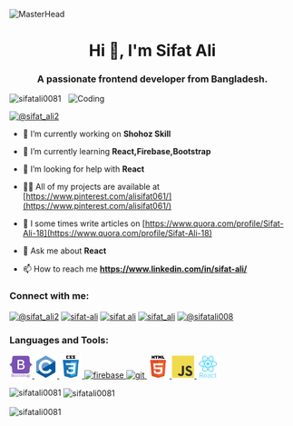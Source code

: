 ![MasterHead](https://media-exp1.licdn.com/dms/image/C5616AQHGPx9s1jHZng/profile-displaybackgroundimage-shrink_350_1400/0/1643567713523?e=1665014400&v=beta&t=BVu6tVBBsMkKBi8GrRrXtbR79pr3z3GfqUgHyt6oX3M)


<h1 align="center">Hi 👋, I'm Sifat Ali</h1>
<h3 align="center">A passionate frontend developer from Bangladesh.</h3>

<img align="right" alt="Coding" width="400" src="https://cdn.dribbble.com/users/1292677/screenshots/6139167/media/5387dc7e035b3efe9d94516044de66a4.gif">
<p align="left"> <img src="https://komarev.com/ghpvc/?username=sifatali0081&label=Profile%20views&color=0e75b6&style=flat" alt="sifatali0081" /> </p>

<p align="left"> <a href="https://twitter.com/@sifat_ali2" target="blank"><img src="https://img.shields.io/twitter/follow/@sifat_ali2?logo=twitter&style=for-the-badge" alt="@sifat_ali2" /></a> </p>

- 🔭 I’m currently working on **Shohoz Skill**

- 🌱 I’m currently learning **React,Firebase,Bootstrap**

- 🤝 I’m looking for help with **React**

- 👨‍💻 All of my projects are available at [https://www.pinterest.com/alisifat061/](https://www.pinterest.com/alisifat061/)

- 📝 I some times write articles on [https://www.quora.com/profile/Sifat-Ali-18](https://www.quora.com/profile/Sifat-Ali-18)

- 💬 Ask me about **React**

- 📫 How to reach me **https://www.linkedin.com/in/sifat-ali/**

<h3 align="left">Connect with me:</h3>
<p align="left">
<a href="https://twitter.com/@sifat_ali2" target="blank"><img align="center" src="https://raw.githubusercontent.com/rahuldkjain/github-profile-readme-generator/master/src/images/icons/Social/twitter.svg" alt="@sifat_ali2" height="30" width="40" /></a>
<a href="https://linkedin.com/in/sifat-ali" target="blank"><img align="center" src="https://raw.githubusercontent.com/rahuldkjain/github-profile-readme-generator/master/src/images/icons/Social/linked-in-alt.svg" alt="sifat-ali" height="30" width="40" /></a>
<a href="https://fb.com/sifat ali" target="blank"><img align="center" src="https://raw.githubusercontent.com/rahuldkjain/github-profile-readme-generator/master/src/images/icons/Social/facebook.svg" alt="sifat ali" height="30" width="40" /></a>
<a href="https://www.behance.net/sifat_ali" target="blank"><img align="center" src="https://raw.githubusercontent.com/rahuldkjain/github-profile-readme-generator/master/src/images/icons/Social/behance.svg" alt="sifat_ali" height="30" width="40" /></a>
<a href="https://medium.com/@sifatali008" target="blank"><img align="center" src="https://raw.githubusercontent.com/rahuldkjain/github-profile-readme-generator/master/src/images/icons/Social/medium.svg" alt="@sifatali008" height="30" width="40" /></a>
</p>

<h3 align="left">Languages and Tools:</h3>
<p align="left"> <a href="https://getbootstrap.com" target="_blank" rel="noreferrer"> <img src="https://raw.githubusercontent.com/devicons/devicon/master/icons/bootstrap/bootstrap-plain-wordmark.svg" alt="bootstrap" width="40" height="40"/> </a> <a href="https://www.cprogramming.com/" target="_blank" rel="noreferrer"> <img src="https://raw.githubusercontent.com/devicons/devicon/master/icons/c/c-original.svg" alt="c" width="40" height="40"/> </a> <a href="https://www.w3schools.com/css/" target="_blank" rel="noreferrer"> <img src="https://raw.githubusercontent.com/devicons/devicon/master/icons/css3/css3-original-wordmark.svg" alt="css3" width="40" height="40"/> </a> <a href="https://firebase.google.com/" target="_blank" rel="noreferrer"> <img src="https://www.vectorlogo.zone/logos/firebase/firebase-icon.svg" alt="firebase" width="40" height="40"/> </a> <a href="https://git-scm.com/" target="_blank" rel="noreferrer"> <img src="https://www.vectorlogo.zone/logos/git-scm/git-scm-icon.svg" alt="git" width="40" height="40"/> </a> <a href="https://www.w3.org/html/" target="_blank" rel="noreferrer"> <img src="https://raw.githubusercontent.com/devicons/devicon/master/icons/html5/html5-original-wordmark.svg" alt="html5" width="40" height="40"/> </a> <a href="https://developer.mozilla.org/en-US/docs/Web/JavaScript" target="_blank" rel="noreferrer"> <img src="https://raw.githubusercontent.com/devicons/devicon/master/icons/javascript/javascript-original.svg" alt="javascript" width="40" height="40"/> </a> <a href="https://reactjs.org/" target="_blank" rel="noreferrer"> <img src="https://raw.githubusercontent.com/devicons/devicon/master/icons/react/react-original-wordmark.svg" alt="react" width="40" height="40"/> </a> </p>

<p><img align="left" src="https://github-readme-stats.vercel.app/api/top-langs?username=sifatali0081&show_icons=true&locale=en&layout=compact" alt="sifatali0081" /></p>

<p>&nbsp;<img align="center" src="https://github-readme-stats.vercel.app/api?username=sifatali0081&show_icons=true&locale=en" alt="sifatali0081" /></p>

<p><img align="center" src="https://github-readme-streak-stats.herokuapp.com/?user=sifatali0081&" alt="sifatali0081" /></p>

